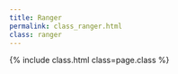 ```yaml
---
title: Ranger
permalink: class_ranger.html
class: ranger
---
```


{% include class.html class=page.class %}
